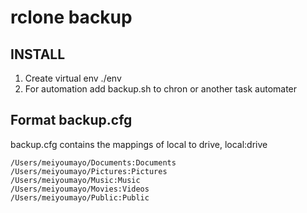# rclone backup
## INSTALL
1. Create virtual env ./env
2. For automation add backup.sh to chron or another task automater
## Format backup.cfg
backup.cfg contains the mappings of local to drive,
local:drive
```
/Users/meiyoumayo/Documents:Documents
/Users/meiyoumayo/Pictures:Pictures
/Users/meiyoumayo/Music:Music
/Users/meiyoumayo/Movies:Videos
/Users/meiyoumayo/Public:Public
````
